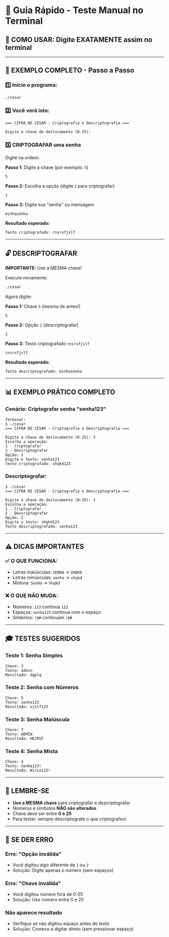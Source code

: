 # 🚀 Guia Rápido - Teste Manual no Terminal

## 📝 COMO USAR: Digite EXATAMENTE assim no terminal

---

## 🎯 EXEMPLO COMPLETO - Passo a Passo

### **1️⃣ Inicie o programa:**
```bash
./cesar
```

### **2️⃣ Você verá isto:**
```
=== CIFRA DE CÉSAR - Criptografia e Descriptografia ===

Digite a chave de deslocamento (0-25): 
```

### **3️⃣ CRIPTOGRAFAR uma senha**

Digite na ordem:

**Passo 1:** Digite a chave (por exemplo: `5`)
```
5
```

**Passo 2:** Escolha a opção (digite `1` para criptografar)
```
1
```

**Passo 3:** Digite sua "senha" ou mensagem
```
minhasenha
```

**Resultado esperado:**
```
Texto criptografado: rnsrxfjslf
```

---

## 🔓 DESCRIPTOGRAFAR

**IMPORTANTE:** Use a MESMA chave!

Execute novamente:
```bash
./cesar
```

Agora digite:

**Passo 1:** Chave `5` (mesma de antes!)
```
5
```

**Passo 2:** Opção `2` (descriptografar)
```
2
```

**Passo 3:** Texto criptografado `rnsrxfjslf`
```
rnsrxfjslf
```

**Resultado esperado:**
```
Texto descriptografado: minhasenha
```

---

## 📊 EXEMPLO PRÁTICO COMPLETO

### **Cenário: Criptografar senha "senha123"**

```
Terminal:
$ ./cesar
=== CIFRA DE CÉSAR - Criptografia e Descriptografia ===

Digite a chave de deslocamento (0-25): 3
Escolha a operação:
1 - Criptografar
2 - Descriptografar
Opção: 1
Digite o texto: senha123
Texto criptografado: vhqkd123
```

### **Descriptografar:**

```
$ ./cesar
=== CIFRA DE CÉSAR - Criptografia e Descriptografia ===

Digite a chave de deslocamento (0-25): 3
Escolha a operação:
1 - Criptografar
2 - Descriptografar
Opção: 2
Digite o texto: vhqkd123
Texto descriptografado: senha123
```

---

## ⚠️ DICAS IMPORTANTES

### ✅ **O QUE FUNCIONA:**
- Letras maiúsculas: `SENHA` → `VHQKD`
- Letras minúsculas: `senha` → `vhqkd`
- Mistura: `SenHa` → `VhqKd`

### ❌ **O QUE NÃO MUDA:**
- Números: `123` continua `123`
- Espaços: `senha123` continua com o espaço
- Símbolos: `!@#` continuam `!@#`

---

## 🎓 TESTES SUGERIDOS

### **Teste 1: Senha Simples**
```
Chave: 3
Texto: admin
Resultado: dgplq
```

### **Teste 2: Senha com Números**
```
Chave: 5
Texto: senha123
Resultado: xjslf123
```

### **Teste 3: Senha Maiúscula**
```
Chave: 7
Texto: ADMIN
Resultado: HKJPUT
```

### **Teste 4: Senha Mista**
```
Chave: 4
Texto: SenHa123!
Resultado: WirLe123!
```

---

## 🔑 LEMBRE-SE

- **Use a MESMA chave** para criptografar e descriptografar
- Números e símbolos **NÃO são alterados**
- Chave deve ser entre **0 e 25**
- Para testar: sempre descriptografe o que criptografou!

---

## 🚨 SE DER ERRO

### Erro: "Opção inválida"
- Você digitou algo diferente de `1` ou `2`
- Solução: Digite apenas o número (sem espaços)

### Erro: "Chave inválida"
- Você digitou número fora de 0-25
- Solução: Use número entre 0 e 25

### Não aparece resultado
- Verifique se não digitou espaço antes do texto
- Solução: Comece a digitar direto (sem pressionar espaço)
